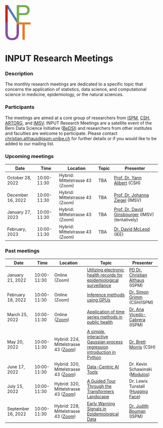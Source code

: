 ![](logo.png)

# INPUT Research Meetings

### Description
The monthly research meetings are dedicated to a specific topic that concerns the application of statistics, data science, and computational science in medicine, epidemiology, or the natural sciences.

### Participants
The meetings are aimed at a core group of researchers from [ISPM](https://www.ispm.unibe.ch), [CSH](https://www.csh.unibe.ch), [ARTORG](https://www.artorg.unibe.ch), and [IMSV](https://www.imsv.unibe.ch). INPUT Research Meetings are a satellite event of the Bern Data Science Initiative ([BeDSI](https://www.bedsi.unibe.ch)) and researchers from other institutes and faculties are welcome to participate. Please contact christian.althaus@ispm.unibe.ch for further details or if you would like to be added to our mailing list.

### Upcoming meetings
Date               | Time          |  Location      |  Topic                                                                 |  Presenter
------------------ | ------------- | -------------- | ---------------------------------------------------------------------- | --------------------------
October 28, 2022      |  10:00-11:30  |  Hybrid: Mittelstrasse 43 (Zoom)        |  TBA  |  [Prof. Dr. Yann Alibert](https://www.csh.unibe.ch/about_us/people/professors/prof_dr_alibert_yann/index_eng.html) (CSH)
December 16, 2022      |  10:00-11:30  |  Hybrid: Mittelstrasse 43 (Zoom)        |  TBA  |  [Prof. Dr. Johanna Ziegel](https://www.imsv.unibe.ch/about_us/staff/prof_dr_ziegel_johanna/index_eng.html) (IMSV)
January 27, 2023      |  10:00-11:30  |  Hybrid: Mittelstrasse 43 (Zoom)        |  TBA  |  [Prof. Dr. David Ginsbourger](https://www.imsv.unibe.ch/about_us/staff/prof_dr_ginsbourger_david/index_eng.html) (IMSV) (tentatively)
February, 2023      |  10:00-11:30  |  Hybrid: Mittelstrasse 43 (Zoom)        |  TBA  |  [Dr. David McLeod](https://www.thee.iee.unibe.ch/about_us/team/staff/dr_mcleod_david/index_eng.html) (IEE)

### Past meetings
Date               | Time          |  Location      |  Topic                                                                 |  Presenter
------------------ | ------------- | -------------- | ---------------------------------------------------------------------- | --------------------------
January 21, 2022   |  10:00-11:30  |  Online (Zoom) |  [Utilizing electronic health records for epidemiological surveillance](slides/20220120_Althaus_Electronic_Health_Records.pdf)  |  [PD Dr. Christian Althaus](https://www.ispm.unibe.ch/about_us/staff/althaus_christian/index_eng.html) (ISPM)
February 18, 2022  |  10:00-11:30  |  Online (Zoom) |  [Inference methods using GPUs](slides/20220218_Grimm_Inference_Methods.pdf)  |  [Dr. Simon Grimm](https://www.csh.unibe.ch/about_us/people/staff/dr_grimm_simon/index_eng.html) (CSH/ISPM)
March 25, 2022     |  10:00-11:30  |  Online ([Zoom](https://unibe-ch.zoom.us/j/64534431723?pwd=UzgwSjVtcXRycDVocXdMdzhzR2RDdz09)) |  [Application of time series methods in public health](slides/20220325_VicedoCabrera_Time_Series.pdf)  |  [Dr. Ana Vicedo-Cabrera](https://www.ispm.unibe.ch/about_us/staff/vicedo_cabrera_ana_maria/index_eng.html) (ISPM)
May 20, 2022      |  10:00-11:30  |  Hybrid: 224, Mittelstrasse 43 ([Zoom](https://unibe-ch.zoom.us/j/64199311055?pwd=WUJJMnE4cXpVSloxZi9NYkMvN2hwZz09))  |  [A simple, interactive Gaussian process regression introduction in Python](https://github.com/bmorris3/gp_interact)  |  [Dr. Brett Morris](https://www.csh.unibe.ch/about_us/people/postdocs/dr_morris_brett/index_eng.html) (CSH)
June 17, 2022      |  10:00-11:30  |  Hybrid: 320, Mittelstrasse 43 ([Zoom](https://unibe-ch.zoom.us/j/64696365529?pwd=VFZ1ODhtTVhvaEI4TW1tRmsrN1RNUT09))        |  [Data-Centric AI Tools](https://youtu.be/WFAUgeDa68Y)  |  Dr. Kevin Schawinski ([Modulos](https://www.modulos.ai))
July 15, 2022      |  10:00-11:30  |  Hybrid: 320, Mittelstrasse 43 ([Zoom](https://unibe-ch.zoom.us/j/67673051507?pwd=WGpSMlRMK1hrSWRtYjhweWErWmJTQT09))        |  [A Guided Tour Through the Transformers Landscape](slides/20220715_Tunstall_Transformers_Tour.pdf)  |  Dr. Lewis Tunstall ([Hugging Face](https://huggingface.co))
September 16, 2022      |  10:00-11:30  |  Hybrid: 228, Mittelstrasse 43 ([Zoom](https://unibe-ch.zoom.us/j/65063546376?pwd=dnlqbm54MGFKZDg0TnhjTythUndrZz09))        |  [Early Warning Signals in Epidemiological Data](slides/20220916_Bouman_Early_Warning_Signals.pdf)  |  [Dr. Judith Bouman](https://www.ispm.unibe.ch/about_us/staff/bouman_judith/index_eng.html) (ISPM)

